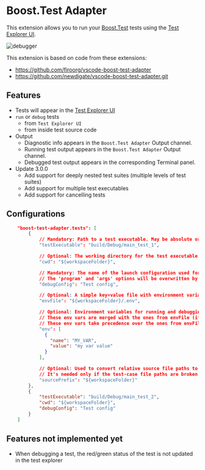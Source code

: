 # Boost.Test Adapter
This extension allows you to run your [Boost.Test](https://github.com/boostorg/test) tests
using the [Test Explorer UI](https://marketplace.visualstudio.com/items?itemName=hbenl.vscode-test-explorer).

![debugger](https://github.com/newdigate/vscode-boost-test-adapter/raw/master/debug.gif)

This extension is based on code from these extensions:
- https://github.com/firoorg/vscode-boost-test-adapter
- https://github.com/newdigate/vscode-boost-test-adapter.git

## Features
* Tests will appear in the [Test Explorer UI](https://marketplace.visualstudio.com/items?itemName=hbenl.vscode-test-explorer)
* ```run``` or ```debug``` tests 
  * from ```Test Explorer UI``` 
  * from inside test source code
* Output
  * Diagnostic info appears in the `Boost.Test Adapter` Output channel.
  * Running test output appears in the `Boost.Test Adapter` Output channel.
  * Debugged test output appears in the corresponding Terminal panel.
* Update 3.0.0
  * Add support for deeply nested test suites (multiple levels of test suites)
  * Add support for multiple test executables
  * Add support for cancelling tests

## Configurations
```json
    "boost-test-adapter.tests": [
        {
            // Mandatory: Path to a test executable. May be absolute or relative path.
            "testExecutable": "build/Debug/main_test_1",

            // Optional: The working directory for the test executable.
            "cwd": "${workspaceFolder}",

            // Mandatory: The name of the launch configuration used for debugging.
            // The 'program' and 'args' options will be overwritten by this extension. 
            "debugConfig": "Test config",

            // Optional: A simple key=value file with environment variables for running and debugging the tests.
            "envFile": "${workspaceFolder}/.env",

            // Optional: Environment variables for running and debugging the tests.
            // These env vars are merged with the ones from envFile (if present).
            // These env vars take precedence over the ones from envFile.
            "env": [
              {
                "name": "MY_VAR",
                "value": "my var value"
              }
            ],

            // Optional: Used to convert relative source file paths to absolute paths.
            // It's needed only if the test-case file paths are broken in the Test Explorer UI.
            "sourcePrefix": "${workspaceFolder}"
        },
        {
            "testExecutable": "build/Debug/main_test_2",
            "cwd": "${workspaceFolder}",
            "debugConfig": "Test config"
        }
    ]

```

## Features not implemented yet
- When debugging a test, the red/green status of the test is not updated in the test explorer
